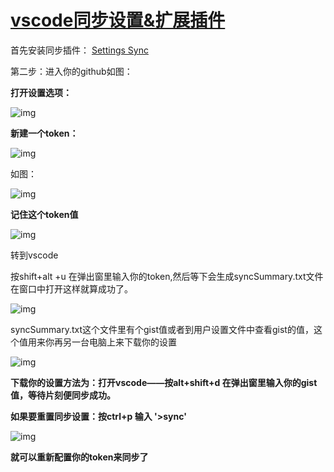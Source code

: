 # [vscode同步设置&扩展插件](https://www.cnblogs.com/ashidamana/p/6761085.html)

首先安装同步插件： [Settings Sync](https://marketplace.visualstudio.com/items?itemName=Shan.code-settings-sync) 

 

第二步：进入你的github如图：

 **打开设置选项：**

![img](https://images2015.cnblogs.com/blog/717286/201704/717286-20170425110145709-1197520269.png)

 

**新建一个token：**

![img](https://images2015.cnblogs.com/blog/717286/201704/717286-20170425110217694-265826573.png)

如图：

![img](https://images2015.cnblogs.com/blog/717286/201704/717286-20170425110527569-2136789567.png)

 **记住这个token值**

 ![img](https://images2015.cnblogs.com/blog/717286/201704/717286-20170425110611272-515677998.png)

 

转到vscode

 按shift+alt +u  在弹出窗里输入你的token,然后等下会生成syncSummary.txt文件在窗口中打开这样就算成功了。

![img](https://images2015.cnblogs.com/blog/717286/201704/717286-20170425111018694-1033070297.png)

syncSummary.txt这个文件里有个gist值或者到用户设置文件中查看gist的值，这个值用来你再另一台电脑上来下载你的设置

![img](https://images2015.cnblogs.com/blog/717286/201704/717286-20170425111301428-168249381.png)

 

**下载你的设置方法为：打开vscode——按alt+shift+d  在弹出窗里输入你的gist值，等待片刻便同步成功。**

 

 

**如果要重置同步设置：按ctrl+p  输入  '>sync'**  

![img](https://images2015.cnblogs.com/blog/717286/201704/717286-20170425111823147-777456584.png)

 

  **就可以重新配置你的token来同步了**

 